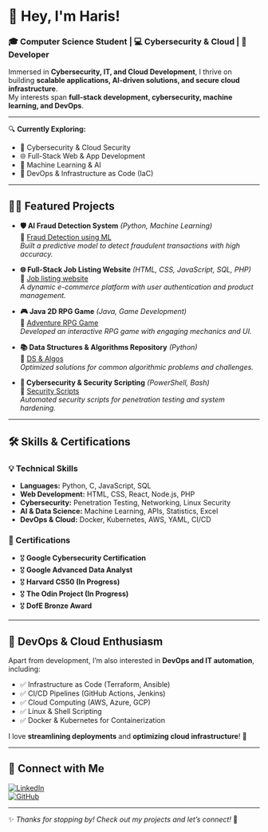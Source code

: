 # 👋 Hey, I'm Haris!  
### 🎓 Computer Science Student | 💻 Cybersecurity & Cloud | 🚀 Developer

Immersed in **Cybersecurity, IT, and Cloud Development**, I thrive on building **scalable applications, AI-driven solutions, and secure cloud infrastructure**.  
My interests span **full-stack development, cybersecurity, machine learning, and DevOps**.


---

🔍 **Currently Exploring:**    
- 🔐 Cybersecurity & Cloud Security
- 🌐 Full-Stack Web & App Development 
- 🤖 Machine Learning & AI  
- 🚀 DevOps & Infrastructure as Code (IaC)
  
---

## 👨‍💻 Featured Projects  

- **🛡 AI Fraud Detection System** _(Python, Machine Learning)_  
  🔗 [Fraud Detection using ML](https://github.com/Ha0Ris5/AI-Fraud-Detection-System)  
  *Built a predictive model to detect fraudulent transactions with high accuracy.*  

- **🌐 Full-Stack Job Listing Website** _(HTML, CSS, JavaScript, SQL, PHP)_  
  🔗 [Job listing website](https://github.com/Ha0Ris5/Fullstack-Job-advertisement-website)  
  *A dynamic e-commerce platform with user authentication and product management.*  

- **🎮 Java 2D RPG Game** _(Java, Game Development)_  
  🔗 [Adventure RPG Game](https://github.com/haris-github/Java-RPG-Game)  
  *Developed an interactive RPG game with engaging mechanics and UI.*  

- **📚 Data Structures & Algorithms Repository** _(Python)_  
  🔗 [DS & Algos](https://github.com/haris-github/DSA-Practice)  
  *Optimized solutions for common algorithmic problems and challenges.*  

- **🔐 Cybersecurity & Security Scripting** _(PowerShell, Bash)_  
  🔗 [Security Scripts](https://github.com/haris-github/Cybersecurity-Scripts)  
  *Automated security scripts for penetration testing and system hardening.*  

---

## 🛠 Skills & Certifications  

### 💡 Technical Skills  
- **Languages:** Python, C, JavaScript, SQL  
- **Web Development:** HTML, CSS, React, Node.js, PHP  
- **Cybersecurity:** Penetration Testing, Networking, Linux Security  
- **AI & Data Science:** Machine Learning, APIs, Statistics, Excel  
- **DevOps & Cloud:** Docker, Kubernetes, AWS, YAML, CI/CD  

### 📜 Certifications  
- 🎖 **Google Cybersecurity Certification**  
- 🎖 **Google Advanced Data Analyst**   
- 🎖 **Harvard CS50 (In Progress)**
- 🎖 **The Odin Project (In Progress)**
- 🎖 **DofE Bronze Award**  

---

## 🚀 DevOps & Cloud Enthusiasm  

Apart from development, I’m also interested in **DevOps and IT automation**, including:  
- ✅ Infrastructure as Code (Terraform, Ansible)  
- ✅ CI/CD Pipelines (GitHub Actions, Jenkins)  
- ✅ Cloud Computing (AWS, Azure, GCP)  
- ✅ Linux & Shell Scripting  
- ✅ Docker & Kubernetes for Containerization  

I love **streamlining deployments** and **optimizing cloud infrastructure**! 🚀  

---

## 🤝 Connect with Me  

[![LinkedIn](https://img.shields.io/badge/LinkedIn-0077B5?style=for-the-badge&logo=linkedin)](https://www.linkedin.com/in/haris-m-9a220a283/)  
[![GitHub](https://img.shields.io/badge/GitHub-000?style=for-the-badge&logo=github)](https://github.com/haris-github)  

---

✨ *Thanks for stopping by! Check out my projects and let’s connect!* 🚀  

